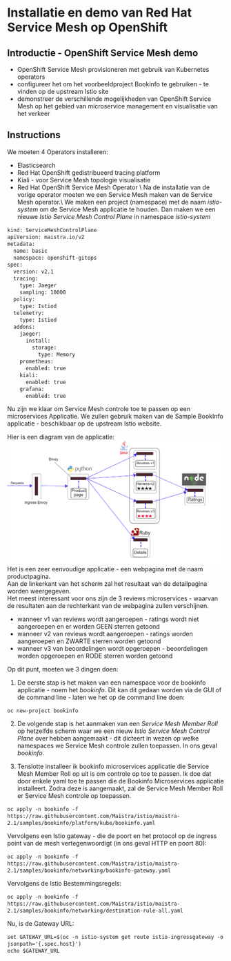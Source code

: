 # Installatie en demo van Red Hat Service Mesh op OpenShift

## Introductie - OpenShift Service Mesh demo 
- OpenShift Service Mesh provisioneren met gebruik van Kubernetes operators
- configureer het om het voorbeeldproject Bookinfo te gebruiken - te vinden op de upstream Istio site
- demonstreer de verschillende mogelijkheden van OpenShift Service Mesh op het gebied van microservice management en visualisatie van het verkeer

## Instructions
We moeten 4 Operators installeren: 
- Elasticsearch
- Red Hat OpenShift gedistribueerd tracing platform
- Kiali - voor Service Mesh topologie visualisatie
- Red Hat OpenShift Service Mesh Operator \\
Na de installatie van de vorige operator moeten we een Service Mesh maken van de Service Mesh operator.\\
We maken een project (namespace) met de naam *istio-system* om de Service Mesh applicatie te houden. Dan maken we een nieuwe *Istio Service Mesh Control Plane* in namespace *istio-system*

```
kind: ServiceMeshControlPlane
apiVersion: maistra.io/v2
metadata:
  name: basic
  namespace: openshift-gitops
spec:
  version: v2.1
  tracing:
    type: Jaeger
    sampling: 10000
  policy:
    type: Istiod
  telemetry:
    type: Istiod
  addons:
    jaeger:
      install:
        storage:
          type: Memory
    prometheus:
      enabled: true
    kiali:
      enabled: true
    grafana:
      enabled: true

```

Nu zijn we klaar om Service Mesh controle toe te passen op een microservices Applicatie. We zullen gebruik maken van de Sample BookInfo applicatie - beschikbaar op de upstream Istio website.

Hier is een diagram van de applicatie:
![](/images/istio.png) 
Het is een zeer eenvoudige applicatie - een webpagina met de naam productpagina.  
Aan de linkerkant van het scherm zal het resultaat van de detailpagina worden weergegeven.  
Het meest interessant voor ons zijn de 3 reviews microservices - waarvan de resultaten aan de rechterkant van de webpagina zullen verschijnen.  
- wanneer v1 van reviews wordt aangeroepen - ratings wordt niet aangeroepen en er worden GEEN sterren getoond
- wanneer v2 van reviews wordt aangeroepen - ratings worden aangeroepen en ZWARTE sterren worden getoond
- wanneer v3 van beoordelingen wordt opgeroepen - beoordelingen worden opgeroepen en RODE sterren worden getoond  

Op dit punt, moeten we 3 dingen doen:

1. De eerste stap is het maken van een namespace voor de bookinfo applicatie - noem het *bookinfo*. Dit kan dit gedaan worden via de GUI of de command line - laten we het op de command line doen:

```
oc new-project bookinfo
```

2. De volgende stap is het aanmaken van een *Service Mesh Member Roll* op hetzelfde scherm waar we een nieuw *Istio Service Mesh Control Plane* over hebben aangemaakt - dit dicteert in wezen op welke namespaces we Service Mesh controle zullen toepassen. In ons geval *bookinfo*.  

3. Tenslotte installeer ik bookinfo microservices applicatie die Service Mesh Member Roll op uit is om controle op toe te passen. Ik doe dat door enkele yaml toe te passen die de Bookinfo Microservices applicatie installeert. Zodra deze is aangemaakt, zal de Service Mesh Member Roll er Service Mesh controle op toepassen.

```
oc apply -n bookinfo -f https://raw.githubusercontent.com/Maistra/istio/maistra-2.1/samples/bookinfo/platform/kube/bookinfo.yaml
```

Vervolgens een Istio gateway - die de poort en het protocol op de ingress point van de mesh vertegenwoordigt (in ons geval HTTP en poort 80):
```
oc apply -n bookinfo -f https://raw.githubusercontent.com/Maistra/istio/maistra-2.1/samples/bookinfo/networking/bookinfo-gateway.yaml
```

Vervolgens de Istio Bestemmingsregels:
```
oc apply -n bookinfo -f https://raw.githubusercontent.com/Maistra/istio/maistra-2.1/samples/bookinfo/networking/destination-rule-all.yaml
```
Nu, is de Gateway URL: 
```
set GATEWAY_URL=$(oc -n istio-system get route istio-ingressgateway -o jsonpath='{.spec.host}')
echo $GATEWAY_URL
```

